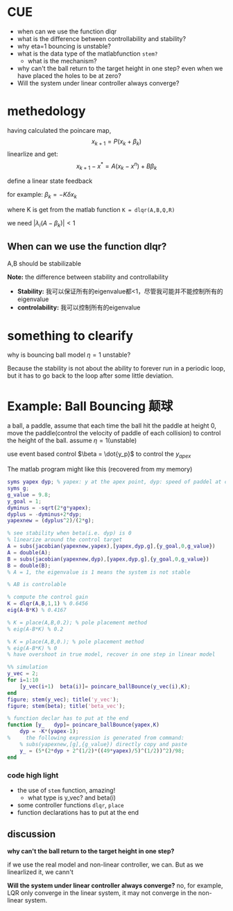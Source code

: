 # CUE
- when can we use the function dlqr
- what is the difference between controllability and stability?
- why eta=1 bouncing is unstable?
- what is the data type of the matlabfunction `stem?`
  - what is the mechanism?
- why can't the ball return to the target height in one step? even when we have placed the holes to be at zero?
- Will the system under linear controller always converge?


# methedology
having calculated the poincare map,
$$
x_{k+1} = P(x_k+\beta_k)
$$
linearlize and get:
$$
x_{k+1}-x^* = A(x_k-x^n)+B\beta _k
$$

define a linear state feedback

for example: $\beta_k = -K\delta x_k$

where K is get from the matlab function
`K = dlqr(A,B,Q,R)`

we need $|\lambda_i(A-\beta_k)|\lt 1$

## When can we use the function dlqr?
A,B should be stabilizable

**Note:**  the difference between stability and controllability

- **Stability:** 我可以保证所有的eigenvalue都<1，尽管我可能并不能控制所有的eigenvalue
- **controlability:** 我可以控制所有的eigenvalue

# something to clearify
why is bouncing ball model $\eta=1$ unstable?

Because the stability is not about the ability to forever run in a periodic loop, but it has to go back to the loop after some little deviation.

# Example: Ball Bouncing 颠球
a ball, a paddle, assume that each time the ball hit the paddle at height 0, move the paddle(control the velocity of paddle of each collision) to control the height of the ball.
assume $\eta=1$(unstable)

use event based control $\beta = \dot{y_p}$ to control the $y_{apex}$


The matlab program might like this (recovered from my memory)
```matlab
syms yapex dyp; % yapex: y at the apex point, dyp: speed of paddel at collision
syms g;
g_value = 9.8;
y_goal = 1;
dyminus = -sqrt(2*g*yapex);
dyplus = -dyminus+2*dyp;
yapexnew = (dyplus^2)/(2*g);

% see stability when beta(i.e. dyp) is 0
% linearize around the control target
A = subs(jacobian(yapexnew,yapex),[yapex,dyp,g],{y_goal,0,g_value})
A = double(A);
B = subs(jacobian(yapexnew,dyp),[yapex,dyp,g],{y_goal,0,g_value})
B = double(B);
% A = 1, the eigenvalue is 1 means the system is not stable

% AB is controlable

% compute the control gain
K = dlqr(A,B,1,1) % 0.6456
eig(A-B*K) % 0.4167

% K = place(A,B,0.2); % pole placement method
% eig(A-B*K) % 0.2

% K = place(A,B,0.); % pole placement method
% eig(A-B*K) % 0
% have overshoot in true model, recover in one step in linear model

%% simulation
y_vec = 2;
for i=1:10
    [y_vec(i+1)  beta(i)]= poincare_ballBounce(y_vec(i),K);
end
figure; stem(y_vec); title('y_vec');
figure; stem(beta); title('beta_vec');

% function declar has to put at the end
function [y_   dyp]= poincare_ballBounce(yapex,K)
    dyp = -K*(yapex-1);
%     the following expression is generated from command:
    % subs(yapexnew,[g],{g_value}) directly copy and paste
    y_ = (5*(2*dyp + 2^(1/2)*((49*yapex)/5)^(1/2))^2)/98;
end
```
### code high light
- the use of `stem` function, amazing!
  - what type is y_vec? and beta(i)
- some controller functions `dlqr`,  `place`
- function declarations has to put at the end
## discussion
**why can't the ball return to the target height in one step?**

if we use the real model and non-linear controller, we can. But as we linearlized it, we cann't

**Will the system under linear controller always converge?**
no, for example, LQR only converge in the linear system, it may not converge in the non-linear system.
